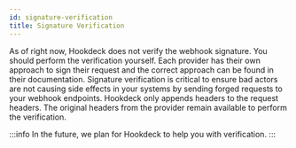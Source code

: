 ```yaml
---
id: signature-verification
title: Signature Verification
---
```

As of right now, Hookdeck does not verify the webhook signature. You should perform the verification yourself. Each provider has their own approach to sign their request and the correct approach can be found in their documentation. Signature verification is critical to ensure bad actors are not causing side effects in your systems by sending forged requests to your webhook endpoints. Hookdeck only appends headers to the request headers. The original headers from the provider remain available to perform the verification. 

:::info
In the future, we plan for Hookdeck to help you with verification.
:::
